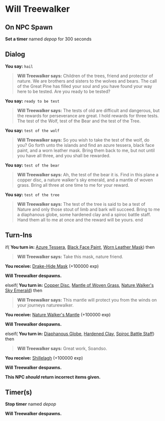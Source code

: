 # Will Treewalker
## On NPC Spawn

**Set a timer** named *depop* for 300 seconds
## Dialog

**You say:** `hail`



>**Will Treewalker says:** Children of the trees, friend and protector of nature. We are brothers and sisters to the wolves and bears. The call of the Great Pine has filled your soul and you have found your way here to be tested. Are you ready to be tested?

**You say:** `ready to be test`



>**Will Treewalker says:** The tests of old are difficult and dangerous, but the rewards for perseverance are great. I hold rewards for three tests. The test of the Wolf, test of the Bear and the test of the Tree.

**You say:** `test of the wolf`



>**Will Treewalker says:** So you wish to take the test of the wolf, do you? Go forth unto the islands and find an azure tessera, black face paint, and a worn leather mask.  Bring them back to me, but not until you have all three, and you shall be rewarded.

**You say:** `test of the bear`



>**Will Treewalker says:** Ah, the test of the bear it is. Find in this plane a copper disc, a nature walker's sky emerald, and a mantle of woven grass. Bring all three at one time to me for your reward.

**You say:** `test of the tree`



>**Will Treewalker says:** The test of the tree is said to be a test of Nature and only those stout of limb and bark will succeed. Bring to me a diaphanous globe, some hardened clay and a spiroc battle staff. Hand them all to me at once and the reward will be yours.
end

## Turn-Ins



if( **You turn in:** [Azure Tessera](/item/20930), [Black Face Paint](/item/20728), [Worn Leather Mask](/item/20729)) then 



>**Will Treewalker says:** Take this mask, nature friend.


 **You receive:**  [Drake-Hide Mask](/item/2706) (+100000 exp)



**Will Treewalker despawns.**

elseif( **You turn in:** [Copper Disc](/item/20936), [Mantle of Woven Grass](/item/20731), [Nature Walker's Sky Emerald](/item/20730)) then 


>**Will Treewalker says:** This mantle will protect you from the winds on your journeys naturewalker.


 **You receive:**  [Nature Walker's Mantle](/item/2705) (+100000 exp)



**Will Treewalker despawns.**

elseif( **You turn in:** [Diaphanous Globe](/item/20943), [Hardened Clay](/item/20732), [Spiroc Battle Staff](/item/20733)) then 


>**Will Treewalker says:** Great work, Soandso.


 **You receive:**  [Shillelagh](/item/6411) (+100000 exp)



**Will Treewalker despawns.**

**This NPC *should* return incorrect items given.**

## Timer(s)

**Stop timer** named *depop*

**Will Treewalker despawns.**



